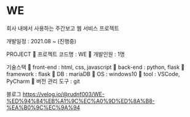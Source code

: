 # WE
회사 내에서 사용하는 주간보고 웹 서비스 프로젝트

개발일정 : 2021.08 ~ (진행중)

PROJECT
📌 프로젝트 코드명 : WE
📌 개발인원 : 1명

기술스택
📌 front-end : html, css, javascript
📌 back-end : python, flask
📌 framework : flask
📌 DB : mariaDB
📌 OS : windows10
📌 tool : VSCode, PyCharm
📌 버전 관리 도구 : git

블로그
https://velog.io/@rudnf003/WE-%ED%94%84%EB%A1%9C%EC%A0%9D%ED%8A%B8-%EA%B0%9C%EC%9A%94
